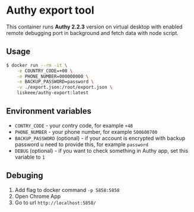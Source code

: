 # Authy export tool

This container runs **Authy 2.2.3** version on virtual desktop with enabled remote debugging port in background and fetch data with node script.

## Usage

```bash
$ docker run --rm -it \
    -e COUNTRY_CODE=+00 \
    -e PHONE_NUMBER=000000000 \
    -e BACKUP_PASSWORD=password \
    -v ./export.json:/root/export.json \
    liskeee/authy-export:latest
```

## Environment variables

- `CONTRY_CODE` - your contry code, for example `+48`
- `PHONE_NUMBER` - your phone number, for example `500600700`
- `BACKUP_PASSWORD` (optional) - if your account is encrypted with backup password u need to provide this, for example `password`
- `DEBUG` (optional) - if you want to check something in Authy app, set this variable to `1`

## Debuging

1. Add flag to docker command `-p 5858:5858`
2. Open Chrome App
3. Go to url `http://localhost:5858/`
